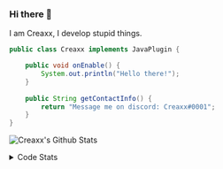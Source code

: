 ### Hi there 👋

I am Creaxx, I develop stupid things. 

```java
public class Creaxx implements JavaPlugin {

    public void onEnable() {
        System.out.println("Hello there!");
    }
    
    public String getContactInfo() {
        return "Message me on discord: Creaxx#0001";
    }
}
```

![Creaxx's Github Stats](https://github-readme-stats.vercel.app/api?username=CreaxxOG&show_icons=true&theme=dark&count_private=true)

<details>
  <summary>Code Stats</summary>

<!--START_SECTION:waka-->
![Code Time](http://img.shields.io/badge/Code%20Time-804%20hrs%2033%20mins-blue)

![Lines of code](https://img.shields.io/badge/From%20Hello%20World%20I%27ve%20Written-70%20Thousand%20lines%20of%20code-blue)

**🐱 My GitHub Data** 

> 🏆 317 Contributions in the Year 2022
 > 
> 📦 226.8 kB Used in GitHub's Storage 
 > 
> 🚫 Not Opted to Hire
 > 
> 📜 3 Public Repositories 
 > 
> 🔑 2 Private Repositories  
 > 
**I'm a Night 🦉** 

```text
🌞 Morning    6 commits      █░░░░░░░░░░░░░░░░░░░░░░░░   4.0% 
🌆 Daytime    55 commits     █████████░░░░░░░░░░░░░░░░   36.67% 
🌃 Evening    72 commits     ████████████░░░░░░░░░░░░░   48.0% 
🌙 Night      17 commits     ██░░░░░░░░░░░░░░░░░░░░░░░   11.33%

```
📅 **I'm Most Productive on Wednesday** 

```text
Monday       24 commits     ████░░░░░░░░░░░░░░░░░░░░░   16.0% 
Tuesday      32 commits     █████░░░░░░░░░░░░░░░░░░░░   21.33% 
Wednesday    47 commits     ███████░░░░░░░░░░░░░░░░░░   31.33% 
Thursday     6 commits      █░░░░░░░░░░░░░░░░░░░░░░░░   4.0% 
Friday       9 commits      █░░░░░░░░░░░░░░░░░░░░░░░░   6.0% 
Saturday     18 commits     ███░░░░░░░░░░░░░░░░░░░░░░   12.0% 
Sunday       14 commits     ██░░░░░░░░░░░░░░░░░░░░░░░   9.33%

```


📊 **This Week I Spent My Time On** 

```text
💬 Programming Languages: 
Java                     13 hrs 47 mins      ████████████████████░░░░░   83.42% 
Kotlin                   2 hrs               ███░░░░░░░░░░░░░░░░░░░░░░   12.14% 
TypeScript               24 mins             ░░░░░░░░░░░░░░░░░░░░░░░░░   2.52% 
YAML                     6 mins              ░░░░░░░░░░░░░░░░░░░░░░░░░   0.65% 
XML                      5 mins              ░░░░░░░░░░░░░░░░░░░░░░░░░   0.57%

🔥 Editors: 
IntelliJ                 16 hrs 31 mins      █████████████████████████   100.0%

```

**I Mostly Code in Java** 

```text
Java                     5 repos             ███████████████░░░░░░░░░░   62.5% 
EJS                      1 repo              ███░░░░░░░░░░░░░░░░░░░░░░   12.5% 
Kotlin                   1 repo              ███░░░░░░░░░░░░░░░░░░░░░░   12.5% 
Python                   1 repo              ███░░░░░░░░░░░░░░░░░░░░░░   12.5%

```



 Last Updated on 24/08/2022 12:46:54 UTC
<!--END_SECTION:waka-->
</details>
